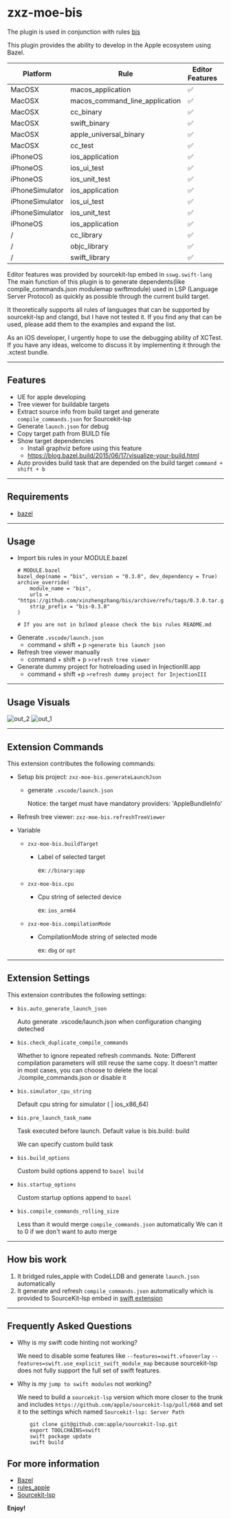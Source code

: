 # zxz-moe-bis

The plugin is used in conjunction with rules [bis](github.com:xinzhengzhang/bis)

This plugin provides the ability to develop in the Apple ecosystem using Bazel.

| Platform | Rule | Editor Features | Debugging |
|------|-----|--------|--------|
| MacOSX | macos_application  | ✅  | ✅  |
| MacOSX | macos_command_line_application  | ✅  | ✅  |
| MacOSX | cc_binary  | ✅   | ✅   |
| MacOSX | swift_binary  | ✅  | ✅   |
| MacOSX | apple_universal_binary  | ✅  |  ✅   |
| MacOSX | cc_test  | ✅   | ✅   |
| iPhoneOS | ios_application  | ✅  | ✅  |
| iPhoneOS | ios_ui_test  | ✅  | ❌  |
| iPhoneOS | ios_unit_test  | ✅ | ❌ |
| iPhoneSimulator | ios_application  | ✅  | ✅ |
| iPhoneSimulator | ios_ui_test  | ✅  | ❌  |
| iPhoneSimulator | ios_unit_test  | ✅ | ❌ |
| iPhoneOS | ios_application  | ✅  | ✅  |
| / | cc_library  | ✅ | ✅ |
| / | objc_library  | ✅ | ✅ |
| / | swift_library  | ✅ | ✅ |

Editor features was provided by sourcekit-lsp embed in `sswg.swift-lang` The main function of this plugin is to generate dependents(like compile_commands.json modulemap swiftmodule) used in LSP (Language Server Protocol) as quickly as possible through the current build target.

It theoretically supports all rules of languages that can be supported by sourcekit-lsp and clangd, but I have not tested it. If you find any that can be used, please add them to the examples and expand the list.

As an iOS developer, I urgently hope to use the debugging ability of XCTest. If you have any ideas, welcome to discuss it by implementing it through the .xctest bundle.

---
## Features

* UE for apple developing
* Tree viewer for buildable targets
* Extract source info from build target and generate `compile_commands.json` for Sourcekit-lsp
* Generate `launch.json` for debug
* Copy target path from BUILD file
* Show target dependencies
    * Install graphviz before using this feature
    * https://blog.bazel.build/2015/06/17/visualize-your-build.html
* Auto provides build task that are depended on the build target `command + shift + b`

---
## Requirements

* [bazel](http://github.com/bazelbuild/bazel)

---
## Usage

* Import bis rules in your MODULE.bazel
    ```
    # MODULE.bazel
    bazel_dep(name = "bis", version = "0.3.0", dev_dependency = True)
    archive_override(
        module_name = "bis",
        urls = "https://github.com/xinzhengzhang/bis/archive/refs/tags/0.3.0.tar.gz",
        strip_prefix = "bis-0.3.0"
    )

    # If you are not in bzlmod please check the bis rules README.md
    ```
* Generate `.vscode/launch.json`
    * command + shift + p `>generate bis launch json`
* Refresh tree viewer manually
    * command + shift + p `>refresh tree viewer`
* Generate dummy project for hotreloading used in InjectionIII.app
    * command + shift +p `>refresh dummy project for InjectionIII`
---

## Usage Visuals
![out_2](https://user-images.githubusercontent.com/1487445/209274772-9b0e8230-dd9c-47ef-86f6-e295d5ae4451.gif)
![out_1](https://user-images.githubusercontent.com/1487445/209274776-b4c8c7b3-0b1b-4376-88c4-c1739422fc90.gif)

---
## Extension Commands
This extension contributes the following commands:
* Setup bis project: `zxz-moe-bis.generateLaunchJson`
    * generate `.vscode/launch.json`

        Notice: the target must have mandatory providers: 'AppleBundleInfo'

* Refresh tree viewer: `zxz-moe-bis.refreshTreeViewer`

* Variable
    * `zxz-moe-bis.buildTarget`
        * Label of selected target
            
            ex: `//binary:app`
    * `zxz-moe-bis.cpu`
        * Cpu string of selected device

            ex: `ios_arm64`
    * `zxz-moe-bis.compilationMode`
        * CompilationMode string of selected mode

            ex: `dbg` or `opt`

---
## Extension Settings

This extension contributes the following settings:

* `bis.auto_generate_launch_json`

    Auto generate .vscode/launch.json when configuration changing deteched 

* `bis.check_duplicate_compile_commands`

    Whether to ignore repeated refresh commands. Note: Different compilation parameters will still reuse the same copy. It doesn't matter in most cases, you can choose to delete the local ./compile_commands.json or disable it

* `bis.simulator_cpu_string`

    Default cpu string for simulator ( | ios_x86_64)

* `bis.pre_launch_task_name`

    Task executed before launch. Default value is bis.build: build
    
    We can specify custom build task

* `bis.build_options`
    
    Custom build options append to `bazel build`

* `bis.startup_options`

    Custom startup options append to `bazel`

* `bis.compile_commands_rolling_size`
    
    Less than it would merge `compile_commands.json` automatically
    We can it to 0 if we don't want to auto merge

---
## How bis work

1. It bridged rules_apple with CodeLLDB and generate `launch.json` automatically
2. It generate and refresh `compile_commands.json` automatically which is provided to SourceKit-lsp embed in [swift extension](https://marketplace.visualstudio.com/items?itemName=sswg.swift-lang)

---
## Frequently Asked Questions

* Why is my swift code hinting not working?

   We need to disable some features like `--features=swift.vfsoverlay` `--features=swift.use_explicit_swift_module_map` because sourcekit-lsp does not fully support the full set of swift features.

* Why is my `jump to swift modules` not working?

    We need to build a `sourcekit-lsp` version which more closer to the trunk and includes `https://github.com/apple/sourcekit-lsp/pull/668` and set it to the settings which named `Sourcekit-lsp: Server Path`

    ```
        git clone git@github.com:apple/sourcekit-lsp.git
        export TOOLCHAINS=swift
        swift package update
        swift build
    ```



## For more information

* [Bazel](http://bazel.build)
* [rules_apple](http://github.com/bazelbuild/rules_apple)
* [Sourcekit-lsp](https://github.com/apple/sourcekit-lsp)

**Enjoy!**
